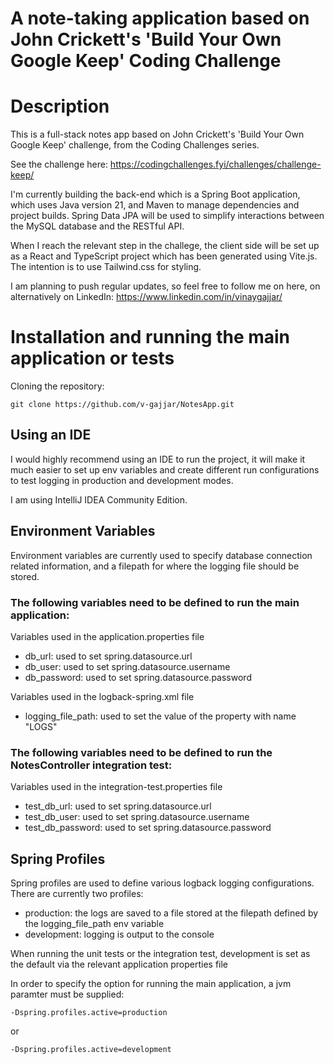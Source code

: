 # A note-taking application based on John Crickett's 'Build Your Own Google Keep' Coding Challenge

# Description
This is a full-stack notes app based on John Crickett's 'Build Your Own Google Keep' challenge, from the Coding Challenges series.

See the challenge here: https://codingchallenges.fyi/challenges/challenge-keep/

I'm currently building the back-end which is a Spring Boot application, which uses Java version 21, and Maven to manage dependencies and project builds. Spring Data JPA will be used to simplify interactions between the MySQL database and the RESTful API.

When I reach the relevant step in the challege, the client side will be set up as a React and TypeScript project which has been generated using Vite.js. The intention is to use Tailwind.css for styling. 

I am planning to push regular updates, so feel free to follow me on here, on alternatively on LinkedIn: https://www.linkedin.com/in/vinaygajjar/

# Installation and running the main application or tests

Cloning the repository: 
```
git clone https://github.com/v-gajjar/NotesApp.git
```

## Using an IDE
I would highly recommend using an IDE to run the project, it will make it much easier to set up env variables and create different run configurations to test logging in production and development modes. 

I am using IntelliJ IDEA Community Edition.


## Environment Variables
Environment variables are currently used to specify database connection related information, and a filepath for where the logging file should be stored. 

### The following variables need to be defined to run the main application:

Variables used in the application.properties file

- db_url: used to set spring.datasource.url
- db_user: used to set spring.datasource.username
- db_password: used to set spring.datasource.password

Variables used in the logback-spring.xml file

- logging_file_path: used to set the value of the property with name "LOGS"

### The following variables need to be defined to run the NotesController integration test: 

Variables used in the integration-test.properties file

- test_db_url: used to set spring.datasource.url
- test_db_user: used to set spring.datasource.username
- test_db_password: used to set spring.datasource.password

## Spring Profiles
Spring profiles are used to define various logback logging configurations. There are currently two profiles:

- production: the logs are saved to a file stored at the filepath defined by the logging_file_path env variable
- development: logging is output to the console

When running the unit tests or the integration test, development is set as the default via the relevant application properties file

In order to specify the option for running the main application, a jvm paramter must be supplied:
```
-Dspring.profiles.active=production
```
or 
```
-Dspring.profiles.active=development
```







